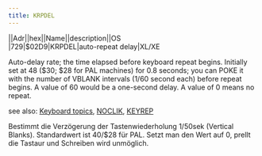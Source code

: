 ```yaml
---
title: KRPDEL
---
```

||Adr||hex||Name||description||OS  
|729|$02D9|KRPDEL|auto-repeat delay|XL/XE  
  
Auto-delay rate; the time elapsed before keyboard repeat begins. Initially set at 48 ($30; $28 for PAL machines) for 0.8 seconds; you can POKE it with the number of VBLANK intervals (1/60 second each) before repeat begins. A value of 60 would be a one-second delay. A value of 0 means no repeat.  
  
see also: [Keyboard topics](../Keyboard_topics/index.md), [NOCLIK](../NOCLIK/index.md), [KEYREP](../KEYREP/index.md)  
  
Bestimmt die Verzögerung der Tastenwiederholung 1/50sek (Vertical Blanks). Standardwert ist 40/$28 für PAL. Setzt man den Wert auf 0, prellt die Tastaur und Schreiben wird unmöglich.  
